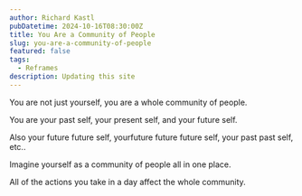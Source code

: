 ```yaml
---
author: Richard Kastl
pubDatetime: 2024-10-16T08:30:00Z
title: You Are a Community of People
slug: you-are-a-community-of-people
featured: false
tags:
  - Reframes
description: Updating this site
---
```


You are not just yourself, you are a whole community of people. 

You are your past self, your present self, and your future self.

Also your future future self, yourfuture future future self, your past past self, etc.. 

Imagine yourself as a community of people all in one place. 

All of the actions you take in a day affect the whole community. 

